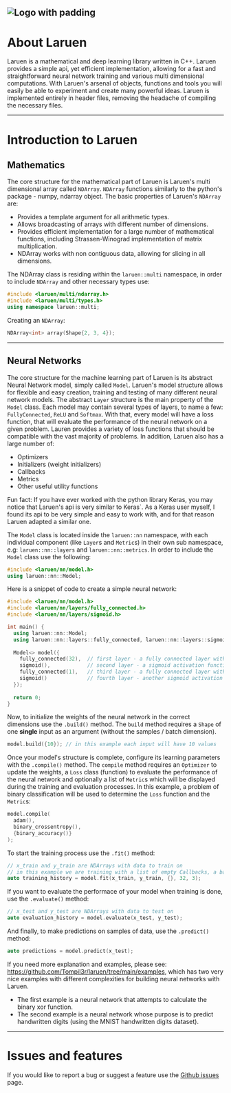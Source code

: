 ![Logo with padding](https://user-images.githubusercontent.com/67478051/192153302-2a956551-233a-4a5f-ade4-ae08cbbeb869.png)
---
# About Laruen

Laruen is a mathematical and deep learning library written in C++. Laruen provides a simple api, yet efficient implementation,
allowing for a fast and straightforward neural network training and various multi dimensional computations.
With Laruen's arsenal of objects, functions and tools you will easily be able to experiment and create
many powerful ideas. Laruen is implemented entirely in header files, removing the headache of compiling the
necessary files.

---

# Introduction to Laruen
## Mathematics
The core structure for the mathematical part of Laruen is Laruen's multi dimensional array called `NDArray`.
`NDArray` functions similarly to the python's package - numpy, ndarray object.
The basic properties of Laruen's `NDArray` are:
- Provides a template argument for all arithmetic types.
- Allows broadcasting of arrays with different number of dimensions.
- Provides efficient implementation for a large number of mathematical functions, including Strassen-Winograd implementation of matrix multiplication.
- NDArray works with non contiguous data, allowing for slicing in all dimensions.

The NDArray class is residing within the `laruen::multi` namespace, in order to include `NDArray` and other necessary types use:
```cpp
#include <laruen/multi/ndarray.h>
#include <laruen/multi/types.h>
using namespace laruen::multi;
```

Creating an `NDArray`:
```cpp
NDArray<int> array(Shape{2, 3, 4});
```

---

## Neural Networks
The core structure for the machine learning part of Laruen is its abstract Neural Network model, simply called `Model`.
Laruen's model structure allows for flexible and easy creation, training and testing of many different neural network models.
The abstract `Layer` structure is the main property of the `Model` class. Each model may contain several types of layers,
to name a few: `FullyConnected`, `ReLU` and `Softmax`.
With that, every model will have a loss function, that will evaluate the performance of the neural network on a given problem.
Lauren provides a variety of loss functions that should be compatible with the vast majority of problems.
In addition, Laruen also has a large number of:
- Optimizers
- Initializers (weight initializers)
- Callbacks
- Metrics
- Other useful utility functions

Fun fact: If you have ever worked with the python library Keras, you may notice that Laruen's api is very similar to Keras`.
As a Keras user myself, I found its api to be very simple and easy to work with, and for that reason Laruen adapted a similar one.

The `Model` class is located inside the `laruen::nn` namespace, with each individual component (like `Layer`s and `Metric`s) in their own sub namespace, e.g:
`laruen::nn::layers` and `laruen::nn::metrics`. In order to include the `Model` class use the following:
```cpp
#include <laruen/nn/model.h>
using laruen::nn::Model;
```

Here is a snippet of code to create a simple neural network:
```cpp
#include <laruen/nn/model.h>
#include <laruen/nn/layers/fully_connected.h>
#include <laruen/nn/layers/sigmoid.h>

int main() {
  using laruen::nn::Model;
  using laruen::nn::layers::fully_connected, laruen::nn::layers::sigmoid;
  
  Model<> model({
    fully_connected(32),  // first layer - a fully connected layer with 32 nodes
    sigmoid(),            // second layer - a sigmoid activation function
    fully_connected(1),   // third layer - a fully connected layer with 1 node
    sigmoid()             // fourth layer - another sigmoid activation function
  });
  
  return 0;
}
```

Now, to initialize the weights of the neural network in the correct dimensions use the `.build()` method.
The `build` method requires a `Shape` of one **single** input as an argument (without the samples / batch dimension).
```cpp
model.build({10}); // in this example each input will have 10 values
```

Once your model's structure is complete, configure its learning parameters with the `.compile()` method.
The `compile` method requires an `Optimizer` to update the weights, a `Loss` class (function) to evaluate the performance of the neural network
and optionally a list of `Metric`s which will be displayed during the training and evaluation processes.
In this example, a problem of binary classification will be used to determine the `Loss` function and the `Metric`s:
```cpp
model.compile(
  adam(),
  binary_crossentropy(),
  {binary_accuracy()}
);
```

To start the training process use the `.fit()` method:
```cpp
// x_train and y_train are NDArrays with data to train on
// in this example we are training with a list of empty Callbacks, a batch size of 32 and for a total of 3 epochs
auto training_history = model.fit(x_train, y_train, {}, 32, 3);
```

If you want to evaluate the performace of your model when training is done, use the `.evaluate()` method:
```cpp
// x_test and y_test are NDArrays with data to test on
auto evaluation_history = model.evaluate(x_test, y_test);
```

And finally, to make predictions on samples of data, use the `.predict()` method:
```cpp
auto predictions = model.predict(x_test);
```

If you need more explanation and examples, please see: https://github.com/Tompil3r/laruen/tree/main/examples, which has two very nice examples 
with different complexities for building neural networks with Laruen.
- The first example is a neural network that attempts to calculate the binary xor function.
- The second example is a neural network whose purpose is to predict handwritten digits (using the MNIST handwritten digits dataset).

---

# Issues and features
If you would like to report a bug or suggest a feature use the [Github issues](https://github.com/Tompil3r/laruen/issues) page.
